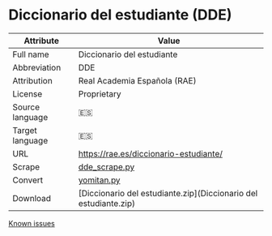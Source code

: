 # Diccionario del estudiante (DDE)
| Attribute       | Value                                                                |
| --------------- | -------------------------------------------------------------------- |
| Full name       | Diccionario del estudiante                                           |
| Abbreviation    | DDE                                                                  |
| Attribution     | Real Academia Española (RAE)                                         |
| License         | Proprietary                                                          |
| Source language | 🇪🇸                                                                    |
| Target language | 🇪🇸                                                                    |
| URL             | https://rae.es/diccionario-estudiante/                               |
| Scrape          | [dde_scrape.py](dde_scrape.py)                                       |
| Convert         | [yomitan.py](yomitan.py)                                             |
| Download        | [Diccionario del estudiante.zip](Diccionario del estudiante.zip)         |

[Known issues](https://github.com/ImenaOphelia/yomitanol/issues)
